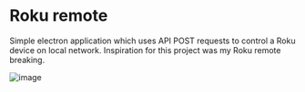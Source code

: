 # Roku remote
Simple electron application which uses API POST requests to control a Roku device on local network.
Inspiration for this project was my Roku remote breaking.

![image](https://github.com/gaspernovak/roku-remote/assets/36790111/94074809-82fc-4984-9b8d-81b40e494758)
